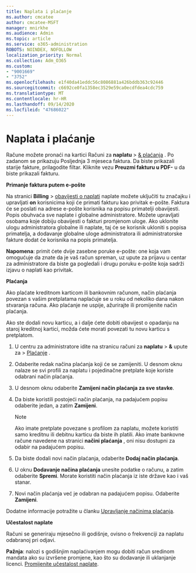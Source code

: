 ```yaml
---
title: Naplata i plaćanje
ms.author: cmcatee
author: cmcatee-MSFT
manager: mnirkhe
ms.audience: Admin
ms.topic: article
ms.service: o365-administration
ROBOTS: NOINDEX, NOFOLLOW
localization_priority: Normal
ms.collection: Adm_O365
ms.custom:
- "9001669"
- "3752"
ms.openlocfilehash: e1f40da41eddc56c8086881a426bddb363c92446
ms.sourcegitcommit: c6692ce0fa1358ec3529e59ca0ecdfdea4cdc759
ms.translationtype: MT
ms.contentlocale: hr-HR
ms.lasthandoff: 09/14/2020
ms.locfileid: "47686022"
---
```

# <a name="billing-and-payment"></a>Naplata i plaćanje

Račune možete pronaći na kartici Računi za **naplatu**  >  [& plaćanja](https://go.microsoft.com/fwlink/p/?linkid=848039) .  Po zadanom se prikazuju Posljednja 3 mjeseca faktura.  Da biste prikazali starije fakture, prilagodite filtar.  Kliknite vezu **Preuzmi fakturu u PDF-** u da biste prikazali fakturu.

**Primanje faktura putem e-pošte**

Na stranici **Billing**  >  [obavijesti o naplati](https://go.microsoft.com/fwlink/p/?linkid=853212) naplate možete uključiti tu značajku i upravljati **on** korisnicima koji će primati fakturu kao privitak e-pošte. Faktura će se poslati na adrese e-pošte korisnika na popisu primatelji obavijesti. Popis obuhvaća sve naplate i globalne administratore.  Možete upravljati osobama koje dobiju obavijesti o fakturi promjenom uloge.  Ako uklonite ulogu administratora globalne ili naplate, taj će se korisnik ukloniti s popisa primatelja, a dodavanje globalne uloge administratora ili administratorske fakture dodat će korisnika na popis primatelja.

**Napomena**: primit ćete dvije zasebne poruke e-pošte: one koja vam omogućuje da znate da je vaš račun spreman, uz upute za prijavu u centar za administratore da biste ga pogledali i drugu poruku e-pošte koja sadrži izjavu o naplati kao privitak.

**Plaćanja**

Ako plaćate kreditnom karticom ili bankovnim računom, način plaćanja povezan s vašim pretplatama naplaćuje se u roku od nekoliko dana nakon stvaranja računa. Ako plaćanje ne uspije, ažurirajte ili promijenite način plaćanja.

Ako ste dodali novu karticu, a i dalje ćete dobiti obavijest o opadanju na staroj kreditnoj kartici, možda ćete morati povezati tu novu karticu s pretplatom.

1. U centru za administratore idite na stranicu računi za **naplatu**  >  **&** upute za  >  [Plaćanje](https://go.microsoft.com/fwlink/p/?linkid=2018806) .

2. Odaberite redak načina plaćanja koji će se zamijeniti. U desnom oknu nalaze se svi profili za naplatu i pojedinačne pretplate koje koriste odabrani način plaćanja.

3. U desnom oknu odaberite **Zamijeni način plaćanja za sve stavke**.

4. Da biste koristili postojeći način plaćanja, na padajućem popisu odaberite jedan, a zatim **Zamijeni**.

    > [!NOTE]
    > Ako imate pretplate povezane s profilom za naplatu, možete koristiti samo kreditnu ili debitnu karticu da biste ih platili. Ako imate bankovne račune navedene na stranici **načini plaćanja** , oni nisu dostupni za odabir na padajućem popisu.

5. Da biste dodali novi način plaćanja, odaberite **Dodaj način plaćanja**.

6. U oknu **Dodavanje načina plaćanja** unesite podatke o računu, a zatim odaberite **Spremi**. Morate koristiti način plaćanja iz iste države kao i vaš stanar.

7. Novi način plaćanja već je odabran na padajućem popisu. Odaberite **Zamijeni**.

Dodatne informacije potražite u članku [Upravljanje načinima plaćanja](https://docs.microsoft.com/microsoft-365/commerce/billing-and-payments/manage-payment-methods).

**Učestalost naplate**

Računi se generiraju mjesečno ili godišnje, ovisno o frekvenciji za naplatu odabranoj pri odjavi.  

**Pažnja**: nalozi s godišnjim naplaćivanjem mogu dobiti račun sredinom mandata ako su izvršene promjene, kao što su dodavanje ili uklanjanje licenci. [Promijenite učestalost naplate](https://docs.microsoft.com/microsoft-365/commerce/billing-and-payments/change-payment-frequency).

